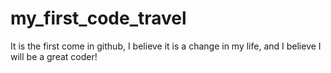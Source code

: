 my_first_code_travel
====================

It is the first come in github, I believe it is a change in my life, and I believe I will be a great coder!